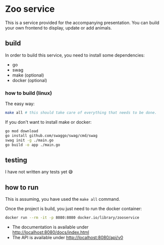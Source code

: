 # Zoo service

This is a service provided for the accompanying presentation. You can build your own frontend to display, update or add animals.

## build

In order to build this service, you need to install some dependencies:

- go
- swag
- make (optional)
- docker (optional)

### how to build (linux)

The easy way:

```sh
make all # this should take care of everything that needs to be done.
```

If you don't want to install make or docker:

```sh
go mod download
go install github.com/swaggo/swag/cmd/swag
swag init -g ./main.go
go build -o app ./main.go

```

## testing

I have not written any tests yet 😅

## how to run

This is assuming, you have used the `make all` command.

Once the project is build, you just need to run the docker container:

```sh
docker run --rm -it -p 8080:8080 docker.io/library/zooservice
```

- The documentation is available under [http://localhost:8080/docs/index.html](http://localhost:8080/docs/index.html)
- The API is available under [http://localhost:8080/api/v0](http://localhost:8080/api/v0)
